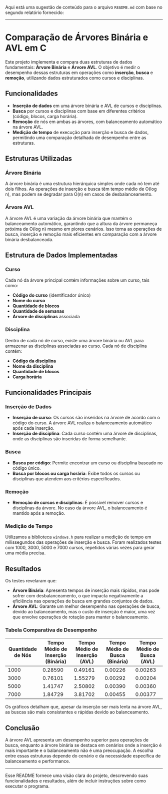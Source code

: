 Aqui está uma sugestão de conteúdo para o arquivo `README.md` com base no segundo relatório fornecido:

---

# Comparação de Árvores Binária e AVL em C

Este projeto implementa e compara duas estruturas de dados fundamentais: **Árvore Binária** e **Árvore AVL**. O objetivo é medir o desempenho dessas estruturas em operações como **inserção**, **busca** e **remoção**, utilizando dados estruturados como cursos e disciplinas. 

## Funcionalidades

- **Inserção de dados** em uma árvore binária e AVL de cursos e disciplinas.
- **Busca** por cursos e disciplinas com base em diferentes critérios (código, blocos, carga horária).
- **Remoção** de nós em ambas as árvores, com balanceamento automático na árvore AVL.
- **Medição de tempo** de execução para inserção e busca de dados, permitindo uma comparação detalhada de desempenho entre as estruturas.

## Estruturas Utilizadas

### Árvore Binária

A árvore binária é uma estrutura hierárquica simples onde cada nó tem até dois filhos. As operações de inserção e busca têm tempo médio de O(log n), mas podem se degradar para O(n) em casos de desbalanceamento.

### Árvore AVL

A árvore AVL é uma variação da árvore binária que mantém o balanceamento automático, garantindo que a altura da árvore permaneça próxima de O(log n) mesmo em piores cenários. Isso torna as operações de busca, inserção e remoção mais eficientes em comparação com a árvore binária desbalanceada.

## Estrutura de Dados Implementadas

### Curso

Cada nó da árvore principal contém informações sobre um curso, tais como:
- **Código do curso** (identificador único)
- **Nome do curso**
- **Quantidade de blocos**
- **Quantidade de semanas**
- **Árvore de disciplinas** associada

### Disciplina

Dentro de cada nó de curso, existe uma árvore binária ou AVL para armazenar as disciplinas associadas ao curso. Cada nó de disciplina contém:
- **Código da disciplina**
- **Nome da disciplina**
- **Quantidade de blocos**
- **Carga horária**

## Funcionalidades Principais

### Inserção de Dados

- **Inserção de curso**: Os cursos são inseridos na árvore de acordo com o código do curso. A árvore AVL realiza o balanceamento automático após cada inserção.
- **Inserção de disciplina**: Cada curso contém uma árvore de disciplinas, onde as disciplinas são inseridas de forma semelhante.

### Busca

- **Busca por código**: Permite encontrar um curso ou disciplina baseado no código único.
- **Busca por blocos ou carga horária**: Exibe todos os cursos ou disciplinas que atendem aos critérios especificados.

### Remoção

- **Remoção de cursos e disciplinas**: É possível remover cursos e disciplinas da árvore. No caso da árvore AVL, o balanceamento é mantido após a remoção.

### Medição de Tempo

Utilizamos a biblioteca `windows.h` para realizar a medição de tempo em milissegundos das operações de inserção e busca. Foram realizados testes com 1000, 3000, 5000 e 7000 cursos, repetidos várias vezes para gerar uma média precisa.

## Resultados

Os testes revelaram que:

- **Árvore Binária**: Apresenta tempos de inserção mais rápidos, mas pode sofrer com desbalanceamento, o que impacta negativamente a eficiência nas operações de busca em grandes conjuntos de dados.
- **Árvore AVL**: Garante um melhor desempenho nas operações de busca, devido ao balanceamento, mas o custo de inserção é maior, uma vez que envolve operações de rotação para manter o balanceamento.

### Tabela Comparativa de Desempenho

| Quantidade de Nós | Tempo Médio de Inserção (Binária) | Tempo Médio de Inserção (AVL) | Tempo Médio de Busca (Binária) | Tempo Médio de Busca (AVL) |
|-------------------|----------------------------------|------------------------------|-------------------------------|----------------------------|
| 1000              | 0.28590                          | 0.49161                      | 0.00226                       | 0.00263                    |
| 3000              | 0.76101                          | 1.55279                      | 0.00292                       | 0.00204                    |
| 5000              | 1.41747                          | 2.50802                      | 0.00390                       | 0.00360                    |
| 7000              | 1.84729                          | 3.81702                      | 0.00455                       | 0.00377                    |

Os gráficos detalham que, apesar da inserção ser mais lenta na árvore AVL, as buscas são mais consistentes e rápidas devido ao balanceamento.

## Conclusão

A árvore AVL apresenta um desempenho superior para operações de busca, enquanto a árvore binária se destaca em cenários onde a inserção é mais importante e o balanceamento não é uma preocupação. A escolha entre essas estruturas depende do cenário e da necessidade específica de balanceamento e performance.

---

Esse README fornece uma visão clara do projeto, descrevendo suas funcionalidades e resultados, além de incluir instruções sobre como executar o programa.
